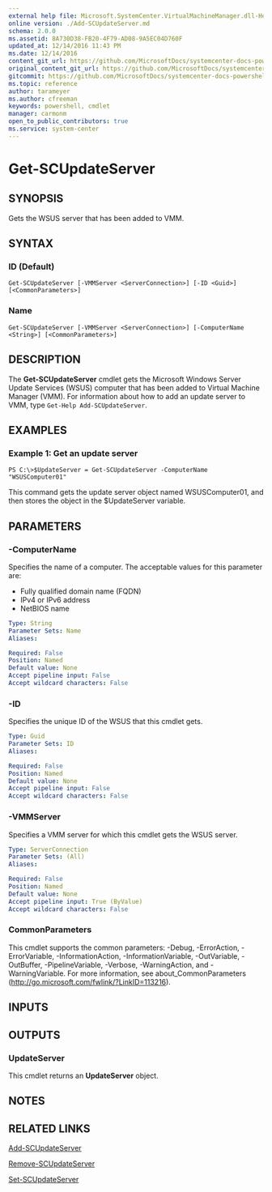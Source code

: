 ```yaml
---
external help file: Microsoft.SystemCenter.VirtualMachineManager.dll-Help.xml
online version: ./Add-SCUpdateServer.md
schema: 2.0.0
ms.assetid: 8A730D38-FB20-4F79-AD08-9A5EC04D760F
updated_at: 12/14/2016 11:43 PM
ms.date: 12/14/2016
content_git_url: https://github.com/MicrosoftDocs/systemcenter-docs-powershell/blob/master/systemcenter-cmdlets/SystemCenter2016/VirtualMachineManager/v1.0/Get-SCUpdateServer.md
original_content_git_url: https://github.com/MicrosoftDocs/systemcenter-docs-powershell/blob/master/systemcenter-cmdlets/SystemCenter2016/VirtualMachineManager/v1.0/Get-SCUpdateServer.md
gitcommit: https://github.com/MicrosoftDocs/systemcenter-docs-powershell/blob/96cd9bd2780eb6b78c540fa00d3b8a4313e3ed40/systemcenter-cmdlets/SystemCenter2016/VirtualMachineManager/v1.0/Get-SCUpdateServer.md
ms.topic: reference
author: tarameyer
ms.author: cfreeman
keywords: powershell, cmdlet
manager: carmonm
open_to_public_contributors: true
ms.service: system-center
---
```


# Get-SCUpdateServer

## SYNOPSIS
Gets the WSUS server that has been added to VMM.

## SYNTAX

### ID (Default)
```
Get-SCUpdateServer [-VMMServer <ServerConnection>] [-ID <Guid>] [<CommonParameters>]
```

### Name
```
Get-SCUpdateServer [-VMMServer <ServerConnection>] [-ComputerName <String>] [<CommonParameters>]
```

## DESCRIPTION
The **Get-SCUpdateServer** cmdlet gets the Microsoft Windows Server Update Services (WSUS) computer that has been added to Virtual Machine Manager (VMM).
For information about how to add an update server to VMM, type `Get-Help Add-SCUpdateServer`.

## EXAMPLES

### Example 1: Get an update server
```
PS C:\>$UpdateServer = Get-SCUpdateServer -ComputerName "WSUSComputer01"
```

This command gets the update server object named WSUSComputer01, and then stores the object in the $UpdateServer variable.

## PARAMETERS

### -ComputerName
Specifies the name of a computer.
The acceptable values for this parameter are:

- Fully qualified domain name (FQDN) 
- IPv4 or IPv6 address
- NetBIOS name

```yaml
Type: String
Parameter Sets: Name
Aliases: 

Required: False
Position: Named
Default value: None
Accept pipeline input: False
Accept wildcard characters: False
```

### -ID
Specifies the unique ID of the WSUS that this cmdlet gets.

```yaml
Type: Guid
Parameter Sets: ID
Aliases: 

Required: False
Position: Named
Default value: None
Accept pipeline input: False
Accept wildcard characters: False
```

### -VMMServer
Specifies a VMM server for which this cmdlet gets the WSUS server.

```yaml
Type: ServerConnection
Parameter Sets: (All)
Aliases: 

Required: False
Position: Named
Default value: None
Accept pipeline input: True (ByValue)
Accept wildcard characters: False
```

### CommonParameters
This cmdlet supports the common parameters: -Debug, -ErrorAction, -ErrorVariable, -InformationAction, -InformationVariable, -OutVariable, -OutBuffer, -PipelineVariable, -Verbose, -WarningAction, and -WarningVariable. For more information, see about_CommonParameters (http://go.microsoft.com/fwlink/?LinkID=113216).

## INPUTS

## OUTPUTS

### UpdateServer
This cmdlet returns an **UpdateServer** object.

## NOTES

## RELATED LINKS

[Add-SCUpdateServer](xref:SystemCenter2016/VirtualMachineManager/v1.0/Add-SCUpdateServer.md)

[Remove-SCUpdateServer](xref:SystemCenter2016/VirtualMachineManager/v1.0/Remove-SCUpdateServer.md)

[Set-SCUpdateServer](xref:SystemCenter2016/VirtualMachineManager/v1.0/Set-SCUpdateServer.md)

